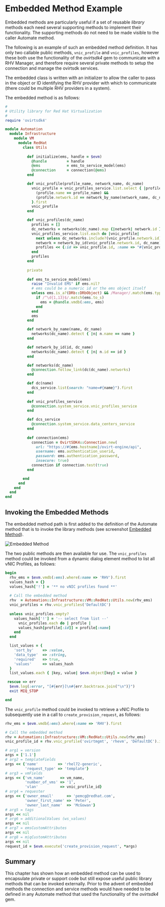 # Embedded Method Example

Embedded methods are particularly useful if a set of reusable _library_ methods each need several supporting methods to implement their functionality. The supporting methods do not need to be made visible to the caller Automate method.

The following is an example of such an embedded method definition. It has only two callable public methods, `vnic_profile` and `vnic_profiles`, however these both use the functionality of the _ovirtsdk4_ gem to communicate with a RHV Manager, and therefore require several private methods to setup the connection and manage the ovirtsdk services.

The embedded class is written with an initializer to allow the caller to pass in the object or ID identifying the RHV provider with which to communicate (there could be multiple RHV providers in a system).

The embedded method is as follows:

``` ruby
#
# Utility library for Red Hat Virtualization
#
require 'ovirtsdk4'

module Automation
  module Infrastructure
    module VM
      module RedHat
        class Utils
          
          def initialize(ems, handle = $evm)
            @handle         = handle
            @ems            = ems_to_service_model(ems)
            @connection     = connection(@ems)
          end          

          def vnic_profile(profile_name, network_name, dc_name)
            vnic_profile = vnic_profiles_service.list.select { |profile| 
              (profile.name == profile_name) && 
              (profile.network.id == network_by_name(network_name, dc_name).id)
            }.first
            vnic_profile
          end

          def vnic_profiles(dc_name)
            profiles = []
            dc_networks = networks(dc_name).map {|network| network.id }
            vnic_profiles_service.list.each do |vnic_profile|
              next unless dc_networks.include?(vnic_profile.network.id)
              network = network_by_id(vnic_profile.network.id, dc_name)
              profiles << {:id => vnic_profile.id, :name => "#{vnic_profile.name} (#{network.name})"}
            end
            profiles
          end
      
          private
      
          def ems_to_service_model(ems)
            raise "Invalid EMS" if ems.nil?
            # ems could be a numeric id or the ems object itself
            unless ems.is_a?(DRb::DRbObject) && /Manager/.match(ems.type.demodulize)
              if /^\d{1,13}$/.match(ems.to_s)
                ems = @handle.vmdb(:ems, ems)
              end
            end
            ems
          end

          def network_by_name(name, dc_name)
            networks(dc_name).detect { |n| n.name == name }
          end

          def network_by_id(id, dc_name)
            networks(dc_name).detect { |n| n.id == id }
          end

          def networks(dc_name)
            @connection.follow_link(dc(dc_name).networks)
          end

          def dc(name)
            dcs_service.list(search: "name=#{name}").first
          end
      
          def vnic_profiles_service
            @connection.system_service.vnic_profiles_service
          end

          def dcs_service
            @connection.system_service.data_centers_service
          end
                
          def connection(ems)
            connection = OvirtSDK4::Connection.new(
              url: "https://#{ems.hostname}/ovirt-engine/api",
              username: ems.authentication_userid,
              password: ems.authentication_password,
              insecure: true)
            connection if connection.test(true)
          end

        end
      end
    end
  end
end
```

## Invoking the Embedded Methods

The embedded method path is first added to the definition of the Automate method that is to invoke the library methods (see screenshot [Embedded Method](#i1)).

![Embedded Method](images/screenshot1.png)

The two public methods are then available for use. The `vnic_profiles` method could be invoked from a dynamic dialog element method to list all vNIC Profiles, as follows:

``` ruby
begin
  rhv_ems = $evm.vmdb(:ems).where(:name => 'RHV').first
  values_hash = {}
  values_hash['!'] = '** no vNIC profiles found **'
  
  # Call the embedded method
  rhv  = Automation::Infrastructure::VM::RedHat::Utils.new(rhv_ems)
  vnic_profiles = rhv.vnic_profiles('DefaultDC')
  
  unless vnic_profiles.empty?
    values_hash['!'] = '-- select from list --'
      vnic_profiles.each do | profile |
      values_hash[profile[:id]] = profile[:name]
    end
  end

  list_values = {
    'sort_by'    => :value,
    'data_type'  => :string,
    'required'   => true,
    'values'     => values_hash
  }
  list_values.each { |key, value| $evm.object[key] = value }

 rescue => err
  $evm.log(:error, "[#{err}]\n#{err.backtrace.join("\n")}")
  exit MIQ_STOP

end
```

The `vnic_profile` method could be invoked to retrieve a vNIC Profile to subsequently use in a call to `create_provision_request`, as follows:


``` ruby
rhv_ems = $evm.vmdb(:ems).where(:name => 'RHV').first

# Call the embedded method
rhv = Automation::Infrastructure::VM::RedHat::Utils.new(rhv_ems)
vnic_profile_id = rhv.vnic_profile('ovirtmgmt', 'rhevm', 'DefaultDC').id

# arg1 = version
args = ['1.1']
# arg2 = templateFields
args << {'name'         => 'rhel72-generic',
         'request_type' => 'template'}
# arg3 = vmFields
args << {'vm_name'       => vm_name,
         'number_of_vms' => '1',
         'vlan'          => vnic_profile_id}
# arg4 = requester
args << {'owner_email'      => 'pemcg@redhat.com',
         'owner_first_name' => 'Peter',
         'owner_last_name'  => 'McGowan'}
# arg5 = tags
args << nil
# arg6 = additionalValues (ws_values)
args << nil
# arg7 = emsCustomAttributes
args << nil
# arg8 = miqCustomAttributes
args << nil
request_id = $evm.execute('create_provision_request', *args)
```

## Summary

This chapter has shown how an embedded method can be used to encapsulate private or support code but still expose useful public library methods that can be invoked externally. Prior to the advent of embedded methods the connection and service methods would have needed to be defined in any Automate method that used the functionality of the _ovirtsdk4_ gem. 